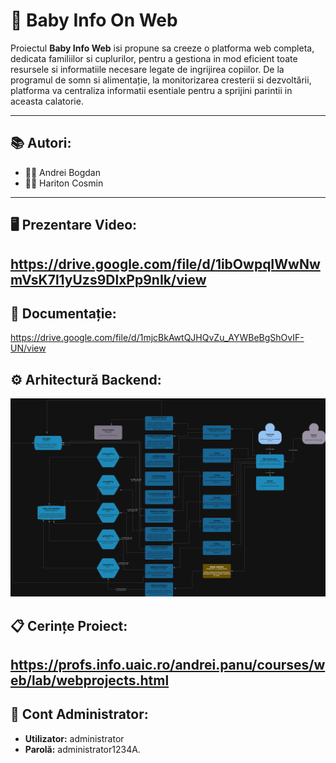 # 🍼 Baby Info On Web

Proiectul **Baby Info Web** isi propune sa creeze o platforma web completa, dedicata familiilor si cuplurilor, pentru a gestiona in mod eficient toate resursele si informatiile necesare legate de ingrijirea copiilor. De la programul de somn si alimentație, la monitorizarea cresterii si dezvoltării, platforma va centraliza informatii esentiale pentru a sprijini parintii in aceasta calatorie.

---

## 📚 Autori:

* 👨‍💻 Andrei Bogdan
* 👨‍💻 Hariton Cosmin

---

## 🖥️ Prezentare Video:

https://drive.google.com/file/d/1ibOwpqIWwNwmVsK7l1yUzs9DlxPp9nIk/view
---

## 📄 Documentație:
https://drive.google.com/file/d/1mjcBkAwtQJHQvZu_AYWBeBgShOvIF-UN/view

## ⚙️ Arhitectură Backend:
![Arhitectură Backend](arhitectura.jpg)

## 📋 Cerințe Proiect:

https://profs.info.uaic.ro/andrei.panu/courses/web/lab/webprojects.html
---

## 🔑 Cont Administrator:

* **Utilizator:** administrator
* **Parolă:** administrator1234A.